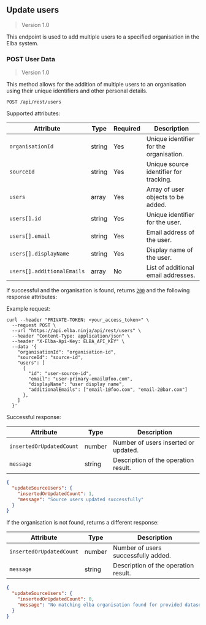 
## Update users

> Version 1.0

This endpoint is used to add multiple users to a specified organisation in the Elba system.

### POST User Data

> Version 1.0

This method allows for the addition of multiple users to an organisation using their unique identifiers and other personal details.

```plaintext
POST /api/rest/users
```

Supported attributes:

| Attribute                | Type     | Required | Description                                  |
|--------------------------|----------|----------|----------------------------------------------|
| `organisationId`         | string   | Yes      | Unique identifier for the organisation.      |
| `sourceId`               | string   | Yes      | Unique source identifier for tracking.       |
| `users`                  | array    | Yes      | Array of user objects to be added.           |
| `users[].id`             | string   | Yes      | Unique identifier for the user.              |
| `users[].email`          | string   | Yes      | Email address of the user.                   |
| `users[].displayName`    | string   | Yes      | Display name of the user.                    |
| `users[].additionalEmails`| array  | No       | List of additional email addresses.         |

If successful and the organisation is found, returns [`200`](rest/index.md#status-codes) and the following response attributes:

Example request:

```curl
curl --header "PRIVATE-TOKEN: <your_access_token>" \
  --request POST \
  --url "https://api.elba.ninja/api/rest/users" \
  --header "Content-Type: application/json" \
  --header "X-Elba-Api-Key: ELBA_API_KEY" \
  --data '{
    "organisationId": "organisation-id",
    "sourceId": "source-id",
    "users": [
      {
        "id": "user-source-id",
        "email": "user-primary-email@foo.com",
        "displayName": "user display name",
        "additionalEmails": ["email-1@foo.com", "email-2@bar.com"]
      },
    ]
  }'

```
Successful response:

| Attribute                | Type     | Description                          |
|--------------------------|----------|--------------------------------------|
| `insertedOrUpdatedCount` | number   | Number of users inserted or updated. |
| `message`               | string   | Description of the operation result.  |

```json
{
  "updateSourceUsers": {
    "insertedOrUpdatedCount": 1,
    "message": "Source users updated successfully"
  }
}
```

If the organisation is not found, returns a different response:

| Attribute                | Type     | Description                          |
|--------------------------|----------|--------------------------------------|
| `insertedOrUpdatedCount`        | number   | Number of users successfully added.  |
| `message`                | string   | Description of the operation result. |

```json
{
  "updateSourceUsers": {
    "insertedOrUpdatedCount": 0,
    "message": "No matching elba organisation found for provided dataset."
  }
}
```